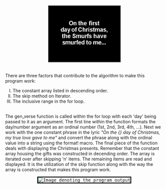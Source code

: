  <p align="center">
        <kbd><img src = "images/Twelve_Smurfs_Of_Christmas.gif" alt="Image denoting the 12 Smurfs of Christmas"
          width="225"
          height="175"
          border="3"
          borderColor="red"
        /></kbd>
</p>
<br>
There are three factors that contribute to the algorithm to make this program work:
<ol type="I">
  <li> The constant array listed in descending order.</li> 
  <li> The skip method on Iterator.</li> 
  <li> The inclusive range in the for loop.</li>
</ol>
<br>
The gen_verse function is called within the for loop with each 'day' being passed to it as an argument.  The first line within the function formats the day/number argument as an ordinal number (1st, 2nd, 3rd, 4th, ...).  Next we work with the one constant phrase in the lyric <em>"On the {} day of Christmas, my true love gave to me"</em> and convert the phrase along with the ordinal value into a string using the format! macro. The final piece of the function deals with displaying the Christmas presents.  Remember that the constant array housing the gifts was constructed in decending order.  The array is iterated over after skipping 'n' items. The remaining items are read and displayed.  It is the utilization of the skip function along with the way the array is constructed that makes this program work. 

<p align="center">
        <kbd><img src = "images/output.gif" alt="Image denoting the program output"
          width="225"
          height="175"
          border="3"
          borderColor="red"
        /></kbd>
</p>
<br>